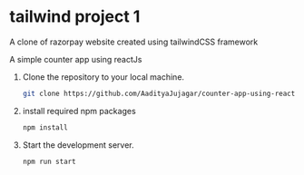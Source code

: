 # tailwind project 1
 A clone of razorpay website created using tailwindCSS framework


A simple counter app using reactJs

1. Clone the repository to your local machine.

   ```sh
   git clone https://github.com/AadityaJujagar/counter-app-using-reactJs/
   ```
2. install required npm packages
   ```sh
   npm install
   ```
   
3. Start the development server.
   ```sh
   npm run start
   ```
